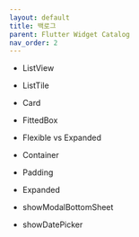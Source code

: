 ```yaml
---
layout: default
title: 백로그
parent: Flutter Widget Catalog
nav_order: 2
---
```


- ListView
- ListTile
- Card
- FittedBox
- Flexible vs Expanded
- Container
- Padding
- Expanded
  
- showModalBottomSheet
- showDatePicker